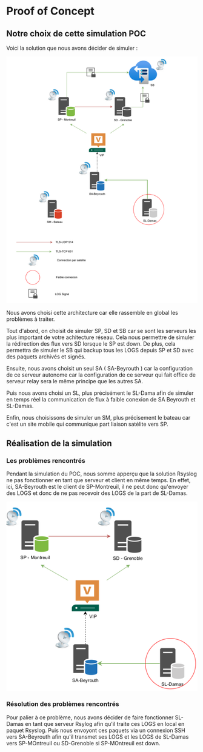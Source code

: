 # **Proof of Concept**

## **Notre choix de cette simulation POC**

Voici la solution que nous avons décider de simuler :

![simulationn POC](schéma2.png "Schéma de la simulatio du POC")

Nous avons choisi cette architecture car elle rassemble en global les problèmes à traiter.

Tout d'abord, on choisit de simuler SP, SD et SB car se sont les serveurs les plus important de votre achitecture réseau. Cela nous permettre de simuler la rédirection des flux vers SD lorsque le SP est down. De plus, cela permettra de simuler le SB qui backup tous les LOGS depuis SP et SD avec des paquets archivés et signés.

Ensuite, nous avons choisit un seul SA ( SA-Beyrouth ) car la configuration de ce serveur autonome car la configuration de ce serveur qui fait office de serveur relay sera le même principe que les autres SA.

Puis nous avons choisi un SL, plus précisément le SL-Dama afin de simuler en temps réel la communication de flux à faible conexion de SA Beyrouth et SL-Damas.

Enfin, nous choisissons de simuler un SM, plus précisement le bateau car c'est un site mobile qui communique part liaison satélite vers SP.

## **Réalisation de la simulation**

### **Les problèmes rencontrés**

Pendant la simulation du POC, nous somme apperçu que la solution Rsyslog ne pas fonctionner en tant que serveur et client en même temps. En effet, ici, SA-Beyrouth est le client de SP-Montreuil, il ne peut donc qu'envoyer des LOGS et donc de ne pas recevoir des LOGS de la part de SL-Damas.

![simulationn coeur du POC](problème.png "Schémas du problème sur coeur du POC")

### **Résolution des problèmes rencontrés**

Pour palier à ce problème, nous avons décider de faire fonctionner SL-Damas en tant que serveur Rsylog afin qu'il traite ces LOGS en local en paquet Rsyslog.
Puis nous envoyont ces paquets via un connexion SSH vers SA-Beyrouth afin qu'il transmet ses LOGS et les LOGS de SL-Damas vers SP-MOntreuil ou SD-Grenoble si SP-MOntreuil est down.
